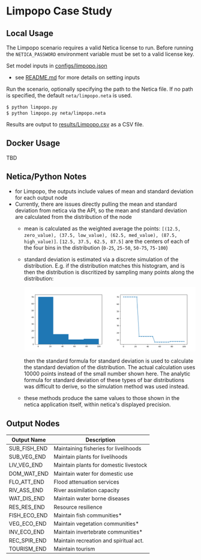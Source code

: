 # Limpopo Case Study

## Local Usage
The Limpopo scenario requires a valid Netica license to run. Before running the `NETICA_PASSWORD` environment variable must be set to a valid license key.

Set model inputs in [configs/limpopo.json](../configs/limpopo.json)
- see [README.md](../README.md) for more details on setting inputs

Run the scenario, optionally specifying the path to the Netica file. If no path is specified, the default `neta/limpopo.neta` is used.

```
$ python limpopo.py
$ python limpopo.py neta/limpopo.neta
```

Results are output to [results/Limpopo.csv](../results/Limpopo.csv) as a CSV file.

## Docker Usage
TBD

## Netica/Python Notes
- for Limpopo, the outputs include values of mean and standard deviation for each output node
- Currently, there are issues directly pulling the mean and standard deviation from netica via the API, so the mean and standard deviation are calculated from the distribution of the node
    - mean is calculated as the weighted average the points: `[(12.5, zero_value), (37.5, low_value), (62.5, med_value), (87.5, high_value)]`. `[12.5, 37.5, 62.5, 87.5]` are the centers of each of the four bins in the distribution (`0-25`, `25-50`, `50-75`, `75-100`)
    - standard deviation is estimated via a discrete simulation of the distribution. E.g. if the distribution matches this histogram, and is then the distribution is discritized by sampling many points along the distribution:
    
        ![Histogram](../assets/discritized-hist.png)

      then the standard formula for standard deviation is used to calculate the standard deviation of the distribution. The actual calculation uses 10000 points instead of the small number shown here. The analytic formula for standard deviation of these types of bar distributions was difficult to derive, so the simulation method was used instead.
    - these methods produce the same values to those shown in the netica application itself, within netica's displayed precision.



## Output Nodes
Output Name | Description
--- | ---
SUB_FISH_END | Maintaining fisheries for livelihoods
SUB_VEG_END | Maintain plants for livelihoods
LIV_VEG_END | Maintain plants for domestic livestock
DOM_WAT_END | Maintain water for domestic use
FLO_ATT_END | Flood attenuation services
RIV_ASS_END | River assimilation capacity
WAT_DIS_END | Maintain water borne diseases
RES_RES_END |Resource resilience
FISH_ECO_END | Maintain fish communities*
VEG_ECO_END | Maintain vegetation communities*
INV_ECO_END | Maintain invertebrate communities*
REC_SPIR_END | Maintain recreation and spiritual act.
TOURISM_END | Maintain tourism
	
